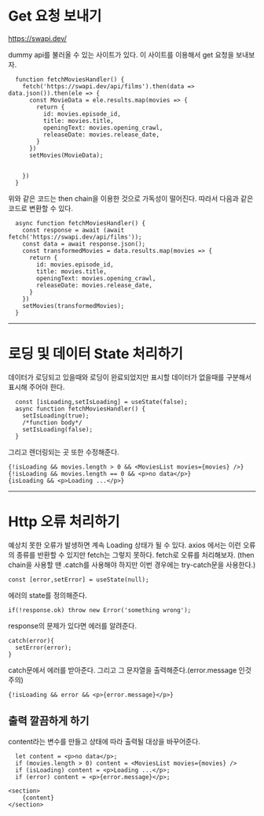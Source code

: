 # Get 요청 보내기
https://swapi.dev/

dummy api를 불러올 수 있는 사이트가 있다. 이 사이트를 이용해서 get 요청을 보내보자.

``` 
  function fetchMoviesHandler() {
    fetch('https://swapi.dev/api/films').then(data => data.json()).then(ele => {
      const MovieData = ele.results.map(movies => {
        return {
          id: movies.episode_id,
          title: movies.title,
          openingText: movies.opening_crawl,
          releaseDate: movies.release_date,
        }
      })
      setMovies(MovieData);


    })
  }

```
위와 같은 코드는 then chain을 이용한 것으로 가독성이 떨어진다.
따라서 다음과 같은 코드로 변환할 수 있다.
```
  async function fetchMoviesHandler() {
    const response = await (await fetch('https://swapi.dev/api/films'));
    const data = await response.json();
    const transformedMovies = data.results.map(movies => {
      return {
        id: movies.episode_id,
        title: movies.title,
        openingText: movies.opening_crawl,
        releaseDate: movies.release_date,
      }
    })
    setMovies(transformedMovies);
  }
```
***
# 로딩 및 데이터 State 처리하기
데이터가 로딩되고 있을때와 로딩이 완료되었지만 표시할 데이터가 없을때를 구분해서 표시해 주어야 한다.
```
  const [isLoading,setIsLoading] = useState(false);
  async function fetchMoviesHandler() {
    setIsLoading(true);
    /*function body*/
    setIsLoading(false);
  }

```

그리고 렌더링되는 곳 또한 수정해준다.
```
{!isLoading && movies.length > 0 && <MoviesList movies={movies} />}
{!isLoading && movies.length == 0 && <p>no data</p>}
{isLoading && <p>Loading ...</p>}
```
***

# Http 오류 처리하기
예상치 못한 오류가 발생하면 계속 Loading 상태가 될 수 있다.
axios 에서는 이런 오류의 종류를 반환할 수 있지만 fetch는 그렇지 못하다.
fetch로 오류를 처리해보자. (then chain을 사용할 땐 .catch를 사용해야 하지만 이번 경우에는 try-catch문을 사용한다.)


`const [error,setError] = useState(null);`

에러의 state를 정의해준다.

`if(!response.ok) throw new Error('something wrong');`

response의 문제가 있다면 에러를 알려준다.

```
catch(error){
  setError(error);
}
```
catch문에서 에러를 받아준다.
그리고 그 문자열을 출력해준다.(error.message 인것 주의)

`{!isLoading && error && <p>{error.message}</p>}`

## 출력 깔끔하게 하기
content라는 변수를 만들고 상태에 따라 출력될 대상을 바꾸어준다.

```
  let content = <p>no data</p>;
  if (movies.length > 0) content = <MoviesList movies={movies} />
  if (isLoading) content = <p>Loading ...</p>;
  if (error) content = <p>{error.message}</p>;
```
```
<section>
    {content}
</section>
```



